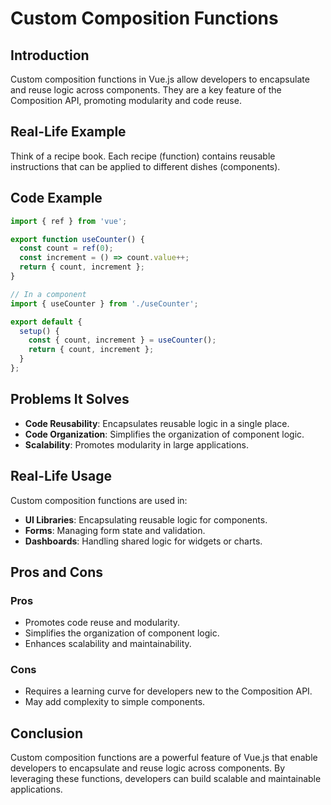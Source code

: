 # Custom Composition Functions

## Introduction
Custom composition functions in Vue.js allow developers to encapsulate and reuse logic across components. They are a key feature of the Composition API, promoting modularity and code reuse.

## Real-Life Example
Think of a recipe book. Each recipe (function) contains reusable instructions that can be applied to different dishes (components).

## Code Example
```javascript
import { ref } from 'vue';

export function useCounter() {
  const count = ref(0);
  const increment = () => count.value++;
  return { count, increment };
}

// In a component
import { useCounter } from './useCounter';

export default {
  setup() {
    const { count, increment } = useCounter();
    return { count, increment };
  }
};
```

## Problems It Solves
- **Code Reusability**: Encapsulates reusable logic in a single place.
- **Code Organization**: Simplifies the organization of component logic.
- **Scalability**: Promotes modularity in large applications.

## Real-Life Usage
Custom composition functions are used in:
- **UI Libraries**: Encapsulating reusable logic for components.
- **Forms**: Managing form state and validation.
- **Dashboards**: Handling shared logic for widgets or charts.

## Pros and Cons
### Pros
- Promotes code reuse and modularity.
- Simplifies the organization of component logic.
- Enhances scalability and maintainability.

### Cons
- Requires a learning curve for developers new to the Composition API.
- May add complexity to simple components.

## Conclusion
Custom composition functions are a powerful feature of Vue.js that enable developers to encapsulate and reuse logic across components. By leveraging these functions, developers can build scalable and maintainable applications.
